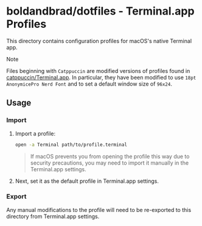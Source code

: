 # boldandbrad/dotfiles - Terminal.app Profiles

This directory contains configuration profiles for macOS's native Terminal app.

> [!NOTE]
> Files beginning with `Catppuccin` are modified versions of profiles found in
> [catppuccin/Terminal.app](https://github.com/catppuccin/Terminal.app). In
> particular, they have been modified to use `18pt AnonymicePro Nerd Font` and
> to set a default window size of `96x24`.

## Usage

### Import

1. Import a profile:

   ```zsh
   open -a Terminal path/to/profile.terminal
   ```

   > If macOS prevents you from opening the profile this way due to security
   > precautions, you may need to import it manually in the Terminal.app
   > settings.

1. Next, set it as the default profile in Terminal.app settings.

### Export

Any manual modifications to the profile will need to be re-exported to this
directory from Terminal.app settings.
